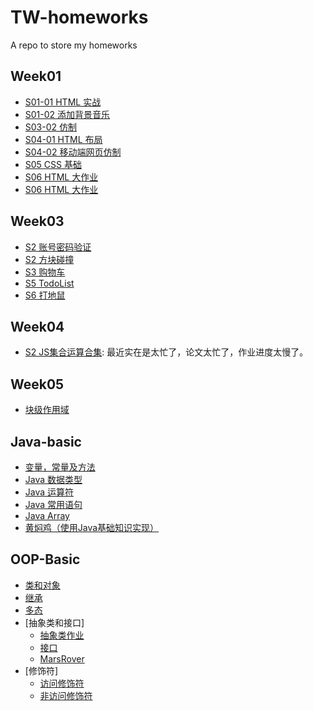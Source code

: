 # TW-homeworks

A repo to store my homeworks

## Week01
  * [S01-01 HTML 实战](https://edwardlin-zlt.github.io/TW-homeworks/Week01/01-02_HTML实战/UML_testing.html)
  * [S01-02 添加背景音乐](https://edwardlin-zlt.github.io/TW-homeworks/Week01/01-02_HTML实战/UML_testing_with_bgmusic.html)
  * [S03-02 仿制](https://edwardlin-zlt.github.io/TW-homeworks/Week01/03-02_CSS基础一/0302.html)
  * [S04-01 HTML 布局](https://edwardlin-zlt.github.io/TW-homeworks/Week01/04-01_CSS基础二/0401_three_col_2.html)
  * [S04-02 移动端网页仿制](https://edwardlin-zlt.github.io/TW-homeworks/Week01/04-02_CSS基础二/mobile.html)
  * [S05 CSS 基础](https://edwardlin-zlt.github.io/TW-homeworks/Week01/05-02_CSS%E5%9F%BA%E7%A1%80/0502.html)
  * [S06 HTML 大作业](https://edwardlin-zlt.github.io/TW-homeworks/Week01/06_%E9%A1%B9%E7%9B%AE%E5%AE%9E%E8%B7%B5/index.html)
  * [S06 HTML 大作业](https://edwardlin-zlt.github.io/TW-homeworks/Week01/06_%E9%A1%B9%E7%9B%AE%E5%AE%9E%E8%B7%B5/index.html)

## Week03
  * [S2 账号密码验证](https://edwardlin-zlt.github.io/TW-homeworks/Week03/S02-DOM/log-in.html)
  * [S2 方块碰撞](https://edwardlin-zlt.github.io/TW-homeworks/Week03/S02-DOM/task2-v2.html)
  * [S3 购物车](https://edwardlin-zlt.github.io/TW-homeworks/Week03/S03-DOM-2/shopping-cart.html)
  * [S5 TodoList](https://edwardlin-zlt.github.io/TW-homeworks/Week03/S05-TODOList/todo-list.html)
  * [S6 打地鼠](https://edwardlin-zlt.github.io/tw-stage-1-project-3/whack-a-mole/index.html)

## Week04
  * [S2 JS集合运算合集](https://github.com/Edwardlin-zlt/collection-calculate-camp-2020-1-3-1-57-9-561): 最近实在是太忙了，论文太忙了，作业进度太慢了。

## Week05
  * [块级作用域](https://github.com/Edwardlin-zlt/TW-homeworks/tree/master/Week05/S01-ES6-Basic)

## Java-basic
  * [变量，常量及方法](./java_basic/S3_variable_constant_method/README.md)
  * [Java 数据类型](./java_basic/src/S4_Java_data_type)
  * [Java 运算符](java_basic/src/S5_operator/README.md)
  * [Java 常用语句](java_basic/src/S6_Statements/README.md)
  * [Java Array](https://github.com/Edwardlin-zlt/java_practice_basic-2020-2-3-7-29-35-742.git)
  * [黄焖鸡（使用Java基础知识实现）](https://github.com/Edwardlin-zlt/java_practice_basic-2020-2-5-2-55-29-60.git)

## OOP-Basic
  * [类和对象](https://github.com/Edwardlin-zlt/java_practice_basic-2020-2-5-3-55-38-589.git)
  * [继承](https://github.com/Edwardlin-zlt/java_practice_basic-2020-2-6-15-0-55-490.git)
  * [多态](https://github.com/Edwardlin-zlt/java_practice_basic-2020-2-8-16-37-51-327.git)
  * [抽象类和接口]
    * [抽象类作业](https://github.com/Edwardlin-zlt/abstract-2020-2-8-0-37-44-417.git)
    * [接口](https://github.com/Edwardlin-zlt/abstract-2020-2-9-10-6-13-354.git)
    * [MarsRover](https://github.com/Edwardlin-zlt/java_practice_basic-2020-2-11-2-46-33-373.git)
  * [修饰符]
    * [访问修饰符]()
    * [非访问修饰符](./oop_basic/S5_modifier/non_access_modifier/README.md)
